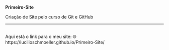 **Primeiro-Site**

Criação de Site pelo curso de Git e GitHub
<hr>
<br>
Aqui está o link para o meu site: 🌐 https://lucilioschmoeller.github.io/Primeiro-Site/